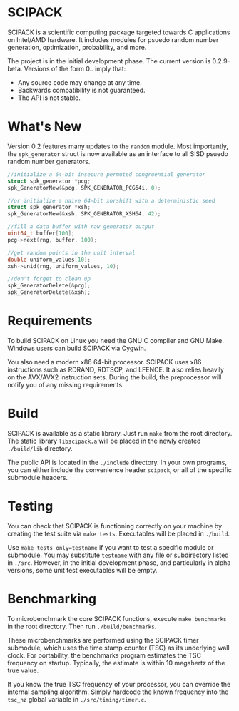 # SCIPACK
SCIPACK is a scientific computing package targeted towards C applications on Intel/AMD hardware. 
It includes modules for psuedo random number generation, optimization, probability, and more.

The project is in the initial development phase. 
The current version is 0.2.9-beta. 
Versions of the form 0.*.* imply that:
* Any source code may change at any time.
* Backwards compatibility is not guaranteed.
* The API is not stable.

# What's New
Version 0.2 features many updates to the `random` module. 
Most importantly, the `spk_generator` struct is now available as an interface to all SISD psuedo random number generators.

```C
//initialize a 64-bit insecure permuted congruential generator
struct spk_generator *pcg;
spk_GeneratorNew(&pcg, SPK_GENERATOR_PCG64i, 0);

//or initialize a naive 64-bit xorshift with a deterministic seed
struct spk_generator *xsh;
spk_GeneratorNew(&xsh, SPK_GENERATOR_XSH64, 42);

//fill a data buffer with raw generator output
uint64_t buffer[100];
pcg->next(rng, buffer, 100);

//get random points in the unit interval
double uniform_values[10];
xsh->unid(rng, uniform_values, 10);

//don't forget to clean up
spk_GeneratorDelete(&pcg);
spk_GeneratorDelete(&xsh);
```

# Requirements
To build SCIPACK on Linux you need the GNU C compiler and GNU Make. Windows users can build SCIPACK via Cygwin.

You also need a modern x86 64-bit processor. SCIPACK uses x86 instructions such as RDRAND, RDTSCP, and LFENCE. 
It also relies heavily on the AVX/AVX2 instruction sets. 
During the build, the preprocessor will notify you of any missing requirements.

# Build
SCIPACK is available as a static library. Just run `make` from the root directory. 
The static library `libscipack.a` will be placed in the newly created `./build/lib` directory. 

The public API is located in the `./include` directory. 
In your own programs, you can either include the convenience header `scipack`, or all of the specific submodule headers.

# Testing
You can check that SCIPACK is functioning correctly on your machine by creating the test suite via `make tests`. 
Executables will be placed in `./build`.

Use `make tests only=testname` if you want to test a specific module or submodule. 
You may substitute `testname` with any file or subdirectory listed in `./src`.
However, in the initial development phase, and particularly in alpha versions, some unit test executables will be empty.

# Benchmarking
To microbenchmark the core SCIPACK functions, execute `make benchmarks` in the root directory. Then run `./build/benchmarks`.
 
These microbenchmarks are performed using the SCIPACK timer submodule, which uses the time stamp counter (TSC) as its underlying wall clock. 
For portability, the benchmarks program estimates the TSC frequency on startup. 
Typically, the estimate is within 10 megahertz of the true value.

If you know the true TSC frequency of your processor, you can override the internal sampling algorithm. 
Simply hardcode the known frequency into the `tsc_hz` global variable in `./src/timing/timer.c`.
